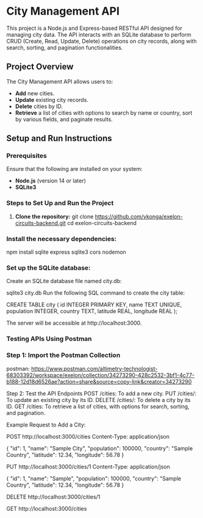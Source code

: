 # City Management API

This project is a Node.js and Express-based RESTful API designed for managing city data. The API interacts with an SQLite database to perform CRUD (Create, Read, Update, Delete) operations on city records, along with search, sorting, and pagination functionalities.

## Project Overview

The City Management API allows users to:

- **Add** new cities.
- **Update** existing city records.
- **Delete** cities by ID.
- **Retrieve** a list of cities with options to search by name or country, sort by various fields, and paginate results.

## Setup and Run Instructions

### Prerequisites

Ensure that the following are installed on your system:

- **Node.js** (version 14 or later)
- **SQLite3**

### Steps to Set Up and Run the Project

1. **Clone the repository:**
   git clone https://github.com/vkonga/exelon-circuits-backend.git
    cd exelon-circuits-backend

### Install the necessary dependencies:

npm install sqlite express sqlite3 cors nodemon

### Set up the SQLite database:

Create an SQLite database file named city.db:

sqlite3 city.db
Run the following SQL command to create the city table:

CREATE TABLE city (
  id INTEGER PRIMARY KEY,
  name TEXT UNIQUE,
  population INTEGER,
  country TEXT,
  latitude REAL,
  longitude REAL
);

The server will be accessible at http://localhost:3000.

### Testing APIs Using Postman

### Step 1: Import the Postman Collection
postman: https://www.postman.com/altimetry-technologist-68303392/workspace/exelon/collection/34273290-428c2532-3bf1-4c77-b188-12d18d6526ae?action=share&source=copy-link&creator=34273290

Step 2: Test the API Endpoints
POST /cities: To add a new city.
PUT /cities/: To update an existing city by its ID.
DELETE /cities/: To delete a city by its ID.
GET /cities: To retrieve a list of cities, with options for search, sorting, and pagination.

Example Request to Add a City:

POST http://localhost:3000/cities
Content-Type: application/json

{
  "id": 1,
  "name": "Sample City",
  "population": 100000,
  "country": "Sample Country",
  "latitude": 12.34,
  "longitude": 56.78
}

PUT http://localhost:3000/cities/1
Content-Type: application/json

{
  "id": 1,
  "name": "Sample",
  "population": 100000,
  "country": "Sample Country",
  "latitude": 12.34,
  "longitude": 56.78
}

DELETE http://localhost:3000/cities/1

GET http://localhost:3000/cities


